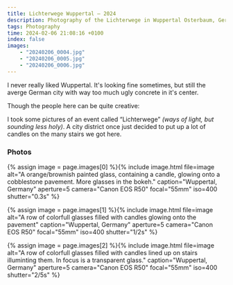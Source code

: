 ```yaml
---
title: Lichterwege Wuppertal – 2024
description: Photography of the Lichterwege in Wuppertal Osterbaum, Germany.
tags: Photography
time: 2024-02-06 21:08:16 +0100
index: false
images:
    - "20240206_0004.jpg"
    - "20240206_0005.jpg"
    - "20240206_0006.jpg"
---
```


I never really liked Wuppertal. It's looking fine sometimes, but still the averge German city with way too much ugly concrete in it's center.

Though the people here can be quite creative:

I took some pictures of an event called “Lichterwege” *(ways of light, but sounding less holy)*. A city district once just decided to put up a lot of candles on the many stairs we got here.

### Photos

{% assign image = page.images[0] %}{% include image.html file=image alt="A orange/brownish painted glass, containing a candle, glowing onto a cobblestone pavement. More glasses in the bokeh." caption="Wuppertal, Germany" aperture=5 camera="Canon EOS R50" focal="55mm" iso=400 shutter="0.3s" %}

{% assign image = page.images[1] %}{% include image.html file=image alt="A row of colorfull glasses filled with candles glowing onto the pavement" caption="Wuppertal, Germany" aperture=5 camera="Canon EOS R50" focal="55mm" iso=400 shutter="1/2s" %}

{% assign image = page.images[2] %}{% include image.html file=image alt="A row of colorfull glasses filled with candles lined up on stairs illuminting them. In focus is a transparent glass." caption="Wuppertal, Germany" aperture=5 camera="Canon EOS R50" focal="55mm" iso=400 shutter="2/5s" %}
